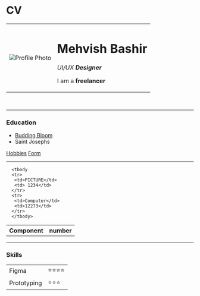 # CV
<!DOCTYPE html>
<html lang="en" dir="ltr">

  <head>
    <meta charset="utf-8">
    <title>♡ Mehvish's Personal Site ♡</title>
  </head>
  <body>
    <table cellspacing="10">
      <tr>
        <td><img src="https://static.remove.bg/remove-bg-web/3ad3b721d276f1af1fb7121aff638a866139749a/assets/start_remove-c851bdf8d3127a24e2d137a55b1b427378cd17385b01aec6e59d5d4b5f39d2ec.png" alt="Profile Photo"></td>
        <td><h1> Mehvish Bashir</h1>
        <p><i>UI/UX <strong>Designer</strong></i></p>
        <p>I am a <strong>freelancer</strong></p></td>
      </tr>
    </table>


   <br>
   <hr size="2">
   <h3><strong>Education</strong></h3>
   <ul>
     <li><a href="https://www.facebook.com/people/Budding-Bloom-Experimental-School-Baramulla-Official/100063719057096/">Budding Bloom</a></li>
     <li>Saint Josephs</li>
   </ul>
   <a href="hobbies.html"> Hobbies</a>
   <a href="form.html">Form</a>
   <hr>
   <table cellspacing="10">
     <tr>
     <thead>
       <th>Component</th>
       <th>number</th>
     </thead>
     </tr>

      <tbody
      <tr>
       <td>PICTURE</td>
       <td> 1234</td>
      </tr>
      <tr>
       <td>Computer</td>
       <td>12273</td>
      </tr>
      </tbody>
   </table>
   <hr>
   <h3>Skills</h3>
   <table cellspacing="10">
         <tr>
           <td>Figma</td>
           <td>⭐⭐⭐⭐</td>
         </tr>
         <tr>
           <td>Prototyping</td>
           <td>⭐⭐⭐</td>
         </tr>
   </table>

</html>
